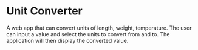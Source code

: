 # Unit Converter
A web app that can convert units of length, weight, temperature. The user can input a value and select the units to convert from and to. The application will then display the converted value.
